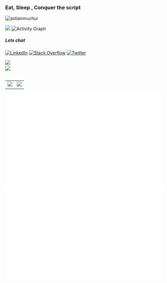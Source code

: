 ### Eat, Sleep , Conquer the script
  
<p align="left"> <img src="https://komarev.com/ghpvc/?username=astianmuchui&label=Profile%20views&color=0e75b6&style=flat" alt="astianmuchui" /> </p>

![](https://github-profile-trophy.vercel.app/?username=astianmuchui&theme=merko&no-frame=true&no-bg=true&margin-w=3)
![Activity Graph](https://activity-graph.herokuapp.com/graph?username=astianmuchui&theme=github&hide_border=true&bg_color=000area_color=1f6fea&line=2fa4e7&point=fff000&color=2fa4e7&hide_border=true)


##### Lets chat
[![LinkedIn](https://img.shields.io/badge/LinkedIn-%230077B5.svg?logo=linkedin&logoColor=white)](https://www.linkedin.com/in/astianmuchui/) [![Stack Overflow](https://img.shields.io/badge/-Stackoverflow-FE7A16?logo=stack-overflow&logoColor=white)](https://stackoverflow.com/users/14483975/seb-astian) [![Twitter](https://img.shields.io/badge/Twitter-%231DA1F2.svg?logo=Twitter&logoColor=white)](https://twitter.com/astianmuchui) 


   <div><img src="https://github-readme-streak-stats.herokuapp.com/?user=astianmuchui&theme=merko&hide_border=true" /></div>
   <table>
    <tr>
    <img src="https://activity-graph.herokuapp.com/graph?username=astianmuchui&theme=github&hide_border=true&bg_color=000area_color=1f6fea&line=2fa4e7&point=fff000&color=2fa4e7&hide_border=true">
  </tr>
  </table>
 <table>
  <tr>

   <td><img src="https://github-readme-stats.vercel.app/api?username=astianmuchui&show_icons=true&theme=merko&hide_border=true" /></td>
    <td><img src="https://github-readme-stats.vercel.app/api/top-langs/?username=astianmuchui&layout=compact&theme=merko&langs_count=12&hide_border=true)](https://github.com/astianmuchui/github-readme-stats"/></td>
   
  </tr>
</table>
  
    
   
 ![](https://raw.githubusercontent.com/astianmuchui/github-statistics/master/generated/overview.svg#gh-dark-mode-only)
 ![](https://raw.githubusercontent.com/astianmuchui/github-statistics/master/generated/languages.svg#gh-dark-mode-only)




 

